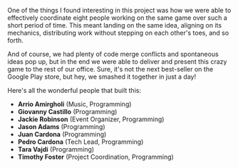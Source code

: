 One of the things I found interesting in this project was how we were able to effectively coordinate eight people working on the same game over such a short period of time. This meant landing on the same idea, aligning on its mechanics, distributing work without stepping on each other's toes, and so forth.

And of course, we had plenty of code merge conflicts and spontaneous ideas pop up, but in the end we were able to deliver and present this crazy game to the rest of our office. Sure, it's not the next best-seller on the Google Play store, but hey, we smashed it together in just a day!

Here's all the wonderful people that built this:

* **Arrio Amirgholi** (Music, Programming)
* **Giovanny Castillo** (Programming)
* **Jackie Robinson** (Event Organizer, Programming)
* **Jason Adams** (Programming)
* **Juan Cardona** (Programming)
* **Pedro Cardona** (Tech Lead, Programming)
* **Tara Vajdi** (Programming)
* **Timothy Foster** (Project Coordination, Programming)

